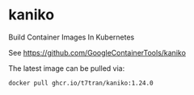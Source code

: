 # kaniko
Build Container Images In Kubernetes

See https://github.com/GoogleContainerTools/kaniko

The latest image can be pulled via:

```
docker pull ghcr.io/t7tran/kaniko:1.24.0
```